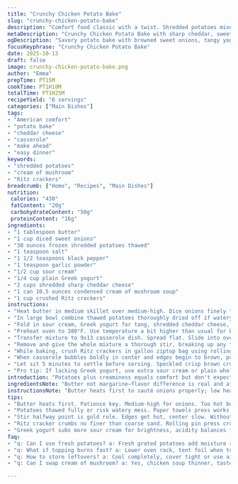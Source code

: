 ```yaml
---
title: "Crunchy Chicken Potato Bake"
slug: "crunchy-chicken-potato-bake"
description: "Comfort food classic with a twist. Shredded potatoes mixed with creamy sour cream, tangy Greek yogurt replacing some sour cream for brightness. Sautéed sweet onions soften to sweet gold that balance the savory mix. Cream of mushroom soup swaps in for chicken for earthier depth. Topped with crispy crushed Ritz crackers for buttery crunch instead of corn flakes. Baked until bubbling and golden brown at edges. Stir halfway for even cooking. Watch for bubbling center as doneness clue. A bit more pepper than usual cuts richness. Great for leftovers—rests well and reheats easily. Salt and timing adjusted from early tries after dry undercooked versions. Familiar, but with bold notes and textures that surprise and satisfy."
metaDescription: "Crunchy Chicken Potato Bake with sharp cheddar, sweet onions, creamy Greek yogurt and sour cream. Ritz crackers topping for buttery crunch and golden bubbling edges."
ogDescription: "Savory potato bake with browned sweet onions, tangy yogurt, cream of mushroom, crispy Ritz topping. Watch bubbling, stir halfway, avoid soggy, serve hot."
focusKeyphrase: "Crunchy Chicken Potato Bake"
date: 2025-10-13
draft: false
image: crunchy-chicken-potato-bake.png
author: "Emma"
prepTime: PT15M
cookTime: PT1H10M
totalTime: PT1H25M
recipeYield: "6 servings"
categories: ["Main Dishes"]
tags:
- "American comfort"
- "potato bake"
- "cheddar cheese"
- "casserole"
- "make ahead"
- "easy dinner"
keywords:
- "shredded potatoes"
- "cream of mushroom"
- "Ritz crackers"
breadcrumb: ["Home", "Recipes", "Main Dishes"]
nutrition: 
 calories: "430"
 fatContent: "20g"
 carbohydrateContent: "50g"
 proteinContent: "16g"
ingredients:
- "1 tablespoon butter"
- "1 cup diced sweet onions"
- "30 ounces frozen shredded potatoes thawed"
- "1 teaspoon salt"
- "1 1/2 teaspoons black pepper"
- "1 teaspoon garlic powder"
- "1/2 cup sour cream"
- "1/4 cup plain Greek yogurt"
- "2 cups shredded sharp cheddar cheese"
- "1 can 10.5 ounces condensed cream of mushroom soup"
- "1 cup crushed Ritz crackers"
instructions:
- "Heat butter in medium skillet over medium-high. Dice onions finely then cook stirring often until translucent, turning golden at edges, about 4–6 minutes. Smell should be sweet, no raw bite left. If onions brown too fast lower heat—burnt onions kill the balance."
- "In large bowl combine thawed potatoes thoroughly dried off if watery. Add salt, black pepper, garlic powder. Mix well to distribute spices evenly."
- "Fold in sour cream, Greek yogurt for tang, shredded cheddar cheese, cream of mushroom soup, and cooked onions. Stir until fully incorporated and creamy but not runny. Texture should be thick enough to hold shape but still moist."
- "Preheat oven to 380°F. Use temperature a bit higher than usual for better browning but watch closely."
- "Transfer mixture to 9x13 casserole dish. Spread flat. Slide into oven and bake 28 minutes until edges show bubbling and light golden color."
- "Remove and give the whole mixture a thorough stir, breaking up any thick spots. Return to oven and bake 20–25 minutes more. Look for firm but tender set center with visible bubbling—do a gentle poke with spatula to judge if soft uncooked pockets remain. Add extra 5–10 minutes if too loose."
- "While baking, crush Ritz crackers in gallon ziptop bag using rolling pin or bottom of heavy pan. Should be coarse crumbs, not powder. Butter-rich crackers add flavor and crispness missing from cornflakes tried before."
- "When casserole bubbles boldly in center and edges begin to brown, pull from oven and sprinkle crushed crackers evenly on top. Return for 4–6 minutes. Watch carefully to avoid burnt cracker taste. Remove once topping golden and crisp."
- "Let sit 5 minutes to settle before serving. Speckled crisp brown crust with creamy bubbling inside is goal. Serve hot."
- "Pro tip: If lacking Greek yogurt, use extra sour cream or plain whole milk yogurt. For dairy-free, swap sour cream and yogurt with vegan sour cream alternatives with same acidity. Cream soup can be homemade by making a roux with butter, flour, and vegetable broth thickened with nutritional yeast for umami hit."
introduction: "Potatoes plus creaminess equals comfort but don't expect bland here. Toss in browned sweet onions for natural sweetness and an earthy mushroom soup instead of chicken soup for more umami weight. Added Greek yogurt for tang. Crunch via Ritz crackers instead of typical corn flakes. Learned the hard way to stir halfway or edges scorch while center stays gluey. Bubble watching is key—urges you to know when settled. Salt and pepper amped from my earlier timid versions. Classic cozy side transformed with some gutsy flavor stacking and texture contrast. Ideal for feeding hungry crowd or indulging during chill evenings. Leftovers? Better than fresh—flavors meld overnight. Keep a sharp eye on topping—not burnt, just crisp. Master the bubbling surface feel and you're golden."
ingredientsNote: "Butter not margarine—flavor difference is real and affects browning. Sweet onions add caramelized sweetness; white onions work but bite harder raw so cook longer. Frozen shredded potatoes must be thoroughly thawed and drained to avoid watery mess—press with paper towels or clean kitchen cloth. Greek yogurt adds acidity balancing fat; sour cream alone can feel heavy. Sharp cheddar preferred over mild for punch, but other cheeses can adapt if preferred. Cream of mushroom soup chosen over chicken soup for richer flavor; can substitute homemade mushroom sauce or gluten-free version for diet needs. Ritz crackers shine for buttery crunch; crushed nuts also great alternative. Salt and pepper levels tuned to cut creaminess but adjust to taste. Garlic powder instead of fresh garlic to avoid burning and bitterness in bake. Mix spices uniformly for even taste."
instructionsNote: "Butter heats first to sauté onions properly; low heat suffocates caramelization, high scorches. Onions translucent turning golden is visual cue for step completion. Potato mixture consistency important—too wet = soggy bake, too dry = chalky bites. Mixing thoroughly ensures even cooking and seasoning. Oven temp bumped slightly for better crust without drying inside. Don't skip stirring halfway—that evens heat and prevents edges cracking with undercooked center, a rookie mistake I made multiple times. Bubbling edges and firm center spot check with spatula poke tell doneness better than timers or smells. Crushed crackers sprinkled after initial baking retain crunch—do not add too early or soggy topping. Watch closely last minutes since crackers burn easily. Resting 5 minutes allows casserole to set so scoopable portions without falling apart. Use same pan for cooking and baking reduces mess and heating time. If in doubt about doneness, tent with foil last 5–10 minutes prevents overbrowning. Timing and texture recognition trump rigid clock watching."
tips:
- "Butter heats first. Patience key. Medium-high for onions. Too hot burns edges fast. Lower heat if smell burns. Onions turn translucent then gold; timing 4, 5, sometimes 6 minutes. Stir often but not frantic. Caramelization layered. You want sweet, no bitterness. That bite off means redo."
- "Potatoes thawed fully or risk watery mess. Paper towels press works best. Dry means better bake texture. Mix salt and spices well, don’t half-ass it. Garlic powder over fresh garlic avoids bitterness after long bake. Make all spices uniform through fold-in step. Skip uneven seasoning or chalky bites happen."
- "Stir halfway point is gold rule. Edges get hot, center slow. Without stir, edges scorch or dry, center gluey mess. Break thick spots, redistribute heat. Watch for bubbling edges as doneness clue. Don’t trust just time. Visuals and gentle poke test crucial for subtle feel."
- "Ritz cracker crumbs no finer than coarse sand. Rolling pin press crushes right texture. Too fine creates pasty topping; too chunky burns fast. Butter in crackers adds much-needed richness lost when skipping cornflakes. Add topping only when casserole bubbling and browned edges show. Last 4 to 6 minutes baking. Keep watch, crackers burn fast."
- "Greek yogurt subs more sour cream for brightness, acidity balances fat load. If none, extra sour cream or plain whole milk yogurt works. Dairy-free options need vegan sour cream alternatives with acidity match. Cream soup homemade with roux plus nutritional yeast hits umami spot if canned unavailable. Adjust salt & pepper to cut richness, more black pepper helps depth."
faq:
- "q: Can I use fresh potatoes? a: Fresh grated potatoes add moisture risk, tough texture. Frozen shred is consistent dryness after thaw. If fresh, squeeze water well or bake longer. Texture changes, trial needed on time."
- "q: What if topping burns fast? a: Lower oven rack, tent foil when topping nearly brown. Watch closely last minutes. Crumbs too fine? Regroup coarse size. Butter content in crumbs affects crispness and browning speed."
- "q: How to store leftovers? a: Cool completely, cover tight or use airtight container. Fridge storage good 3-4 days. Reheat covered in oven or microwave with lid. Bake loses crisp but flavors meld better than fresh the next day. Freeze not ideal, soggy texture risk."
- "q: Can I swap cream of mushroom? a: Yes, chicken soup thinner, taste lighter. Make quick roux base with mushrooms for umami closer. Gluten-free versions available or homemade blends with nutritional yeast for depth. Expect slightly different moisture levels, adjust baking time."

---
```

